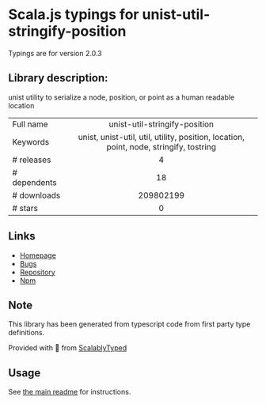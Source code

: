 
# Scala.js typings for unist-util-stringify-position

Typings are for version 2.0.3

## Library description:
unist utility to serialize a node, position, or point as a human readable location

|                    |                 |
| ------------------ | :-------------: |
| Full name          | unist-util-stringify-position |
| Keywords           | unist, unist-util, util, utility, position, location, point, node, stringify, tostring |
| # releases         | 4 |
| # dependents       | 18 |
| # downloads        | 209802199 |
| # stars            | 0 |

## Links
- [Homepage](https://github.com/syntax-tree/unist-util-stringify-position#readme)
- [Bugs](https://github.com/syntax-tree/unist-util-stringify-position/issues)
- [Repository](https://github.com/syntax-tree/unist-util-stringify-position)
- [Npm](https://www.npmjs.com/package/unist-util-stringify-position)
    


## Note
This library has been generated from typescript code from first party type definitions.

Provided with :purple_heart: from [ScalablyTyped](https://github.com/oyvindberg/ScalablyTyped)

## Usage
See [the main readme](../../readme.md) for instructions.



